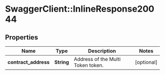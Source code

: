 # SwaggerClient::InlineResponse20044

## Properties
Name | Type | Description | Notes
------------ | ------------- | ------------- | -------------
**contract_address** | **String** | Address of the Multi Token token. | [optional] 


